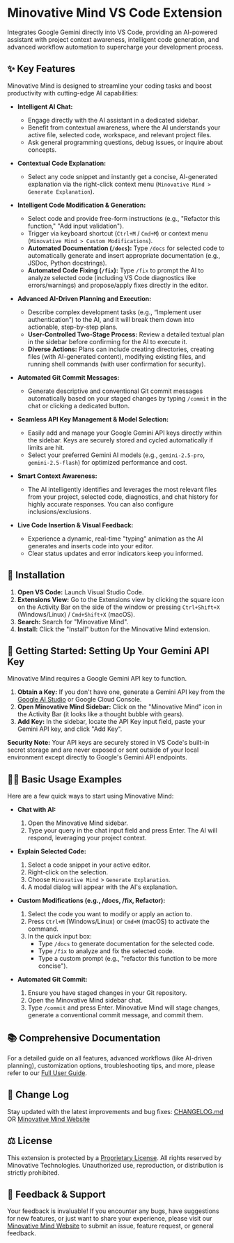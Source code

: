 # Minovative Mind VS Code Extension

Integrates Google Gemini directly into VS Code, providing an AI-powered assistant with project context awareness, intelligent code generation, and advanced workflow automation to supercharge your development process.

## ✨ Key Features

Minovative Mind is designed to streamline your coding tasks and boost productivity with cutting-edge AI capabilities:

- **Intelligent AI Chat:**

  - Engage directly with the AI assistant in a dedicated sidebar.
  - Benefit from contextual awareness, where the AI understands your active file, selected code, workspace, and relevant project files.
  - Ask general programming questions, debug issues, or inquire about concepts.

- **Contextual Code Explanation:**

  - Select any code snippet and instantly get a concise, AI-generated explanation via the right-click context menu (`Minovative Mind > Generate Explanation`).

- **Intelligent Code Modification & Generation:**

  - Select code and provide free-form instructions (e.g., "Refactor this function," "Add input validation").
  - Trigger via keyboard shortcut (`Ctrl+M` / `Cmd+M`) or context menu (`Minovative Mind > Custom Modifications`).
  - **Automated Documentation (`/docs`):** Type `/docs` for selected code to automatically generate and insert appropriate documentation (e.g., JSDoc, Python docstrings).
  - **Automated Code Fixing (`/fix`):** Type `/fix` to prompt the AI to analyze selected code (including VS Code diagnostics like errors/warnings) and propose/apply fixes directly in the editor.

- **Advanced AI-Driven Planning and Execution:**

  - Describe complex development tasks (e.g., “Implement user authentication”) to the AI, and it will break them down into actionable, step-by-step plans.
  - **User-Controlled Two-Stage Process:** Review a detailed textual plan in the sidebar before confirming for the AI to execute it.
  - **Diverse Actions:** Plans can include creating directories, creating files (with AI-generated content), modifying existing files, and running shell commands (with user confirmation for security).

- **Automated Git Commit Messages:**

  - Generate descriptive and conventional Git commit messages automatically based on your staged changes by typing `/commit` in the chat or clicking a dedicated button.

- **Seamless API Key Management & Model Selection:**

  - Easily add and manage your Google Gemini API keys directly within the sidebar. Keys are securely stored and cycled automatically if limits are hit.
  - Select your preferred Gemini AI models (e.g., `gemini-2.5-pro`, `gemini-2.5-flash`) for optimized performance and cost.

- **Smart Context Awareness:**

  - The AI intelligently identifies and leverages the most relevant files from your project, selected code, diagnostics, and chat history for highly accurate responses. You can also configure inclusions/exclusions.

- **Live Code Insertion & Visual Feedback:**
  - Experience a dynamic, real-time "typing" animation as the AI generates and inserts code into your editor.
  - Clear status updates and error indicators keep you informed.

## 🚀 Installation

1.  **Open VS Code:** Launch Visual Studio Code.
2.  **Extensions View:** Go to the Extensions view by clicking the square icon on the Activity Bar on the side of the window or pressing `Ctrl+Shift+X` (Windows/Linux) / `Cmd+Shift+X` (macOS).
3.  **Search:** Search for "Minovative Mind".
4.  **Install:** Click the "Install" button for the Minovative Mind extension.

## 🔑 Getting Started: Setting Up Your Gemini API Key

Minovative Mind requires a Google Gemini API key to function.

1.  **Obtain a Key:** If you don't have one, generate a Gemini API key from the [Google AI Studio](https://aistudio.google.com/app/apikey) or Google Cloud Console.
2.  **Open Minovative Mind Sidebar:** Click on the "Minovative Mind" icon in the Activity Bar (it looks like a thought bubble with gears).
3.  **Add Key:** In the sidebar, locate the API Key input field, paste your Gemini API key, and click "Add Key".

**Security Note:** Your API keys are securely stored in VS Code's built-in secret storage and are never exposed or sent outside of your local environment except directly to Google's Gemini API endpoints.

## 🧑‍💻 Basic Usage Examples

Here are a few quick ways to start using Minovative Mind:

- **Chat with AI:**

  1.  Open the Minovative Mind sidebar.
  2.  Type your query in the chat input field and press Enter. The AI will respond, leveraging your project context.

- **Explain Selected Code:**

  1.  Select a code snippet in your active editor.
  2.  Right-click on the selection.
  3.  Choose `Minovative Mind` > `Generate Explanation`.
  4.  A modal dialog will appear with the AI's explanation.

- **Custom Modifications (e.g., /docs, /fix, Refactor):**

  1.  Select the code you want to modify or apply an action to.
  2.  Press `Ctrl+M` (Windows/Linux) or `Cmd+M` (macOS) to activate the command.
  3.  In the quick input box:
      - Type `/docs` to generate documentation for the selected code.
      - Type `/fix` to analyze and fix the selected code.
      - Type a custom prompt (e.g., "refactor this function to be more concise").

- **Automated Git Commit:**
  1.  Ensure you have staged changes in your Git repository.
  2.  Open the Minovative Mind sidebar chat.
  3.  Type `/commit` and press Enter. Minovative Mind will stage changes, generate a conventional commit message, and commit them.

## 📚 Comprehensive Documentation

For a detailed guide on all features, advanced workflows (like AI-driven planning), customization options, troubleshooting tips, and more, please refer to our [Full User Guide](USAGE.md).

## 📄 Change Log

Stay updated with the latest improvements and bug fixes: [CHANGELOG.md](CHANGELOG.md) OR [Minovative Mind Website](https://www.minovativemind.dev/updates)

## ⚖️ License

This extension is protected by a [Proprietary License](LICENSE.md). All rights reserved by Minovative Technologies. Unauthorized use, reproduction, or distribution is strictly prohibited.

## 💬 Feedback & Support

Your feedback is invaluable! If you encounter any bugs, have suggestions for new features, or just want to share your experience, please visit our [Minovative Mind Website](https://www.minovativemind.dev/) to submit an issue, feature request, or general feedback.
